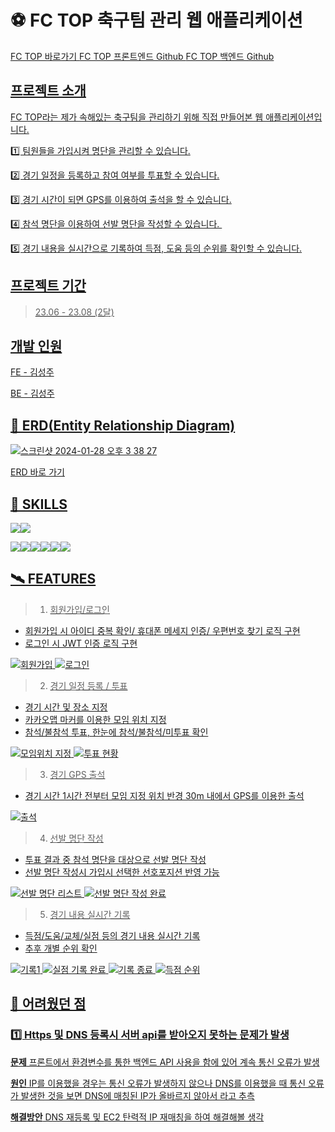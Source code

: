 # ⚽ FC TOP 축구팀 관리 웹 애플리케이션

<a href = "http://13.209.142.132/">FC TOP 바로가기
<a href = "https://github.com/dev-seongjoo/fc-top-client">FC TOP 프론트엔드 Github
<a href = "https://github.com/dev-seongjoo/fc-top-server">FC TOP 백엔드 Github

## 프로젝트 소개
FC TOP라는 제가 속해있는 축구팀을 관리하기 위해 직접 만들어본 웹 애플리케이션입니다.

1️⃣ 팀원들을 가입시켜 명단을 관리할 수 있습니다.

2️⃣ 경기 일정을 등록하고 참여 여부를 투표할 수 있습니다.

3️⃣ 경기 시간이 되면 GPS를 이용하여 출석을 할 수 있습니다.

4️⃣ 참석 명단을 이용하여 선발 명단을 작성할 수 있습니다. 

5️⃣ 경기 내용을 실시간으로 기록하여 득점, 도움 등의 순위를 확인할 수 있습니다.

## 프로젝트 기간
> 23.06 - 23.08 (2달)

## 개발 인원
FE - 김성주

BE - 김성주

## 🔀 ERD(Entity Relationship Diagram)
![스크린샷 2024-01-28 오후 3 38 27](https://github.com/dev-seongjoo/fc-top-mern/assets/109133448/d21914c2-caf1-4cd6-b9ad-bdb99ee12d55)

<a href = "https://www.erdcloud.com/d/6qkQoHXk8voBvjd5X"> ERD 바로 가기

## 🏹 SKILLS
<img src="https://img.shields.io/badge/React-61DAFB?style=for-the-badge&logo=React&logoColor=white"><img src="https://img.shields.io/badge/CSS3-1572B6?style=for-the-badge&logo=CSS3&logoColor=white">

<img src="https://img.shields.io/badge/Node.js-339933?style=for-the-badge&logo=Node.js&logoColor=white"><img src="https://img.shields.io/badge/Express-000000?style=for-the-badge&logo=Express&logoColor=white"><img src="https://img.shields.io/badge/MySQL-4479A1?style=for-the-badge&logo=MySQL&logoColor=white"><img src="https://img.shields.io/badge/Sequelize-52B0E7?style=for-the-badge&logo=Sequelize&logoColor=white"><img src="https://img.shields.io/badge/Docker-2496ED?style=for-the-badge&logo=Docker&logoColor=white"><img src="https://img.shields.io/badge/Amazon EC2-FF9900?style=for-the-badge&logo=Amazon EC2&logoColor=white">

## 🛰️ FEATURES
> 1. 회원가입/로그인
- 회원가입 시 아이디 중복 확인/ 휴대폰 메세지 인증/ 우편번호 찾기 로직 구현
- 로그인 시 JWT 인증 로직 구현

![회원가입](https://github.com/dev-seongjoo/fc-top-mern/assets/109133448/7f066ce7-098f-45ac-913e-13e6fa2af3e6)
![로그인](https://github.com/dev-seongjoo/fc-top-mern/assets/109133448/e664a798-2023-4ba0-b870-4d6efee267e9)

> 2. 경기 일정 등록 / 투표
- 경기 시간 및 장소 지정
- 카카오맵 마커를 이용한 모임 위치 지정
- 참석/불참석 투표, 한눈에 참석/불참석/미투표 확인

![모임위치 지정](https://github.com/dev-seongjoo/fc-top-mern/assets/109133448/a83c79a8-ac3d-4fff-945a-cc8cabdce604)
![투표 현황](https://github.com/dev-seongjoo/fc-top-mern/assets/109133448/b0811173-4cc2-437f-8001-054c55721933)



> 3. 경기 GPS 출석
- 경기 시간 1시간 전부터 모임 지정 위치 반경 30m 내에서 GPS를 이용한 출석

![출석](https://github.com/dev-seongjoo/fc-top-mern/assets/109133448/6e4efb4c-a1c1-438a-9149-c4033e88939b)


> 4. 선발 명단 작성
- 투표 결과 중 참석 명단을 대상으로 선발 명단 작성
- 선발 명단 작성시 가입시 선택한 선호포지션 반영 가능

![선발 명단 리스트](https://github.com/dev-seongjoo/fc-top-mern/assets/109133448/712d0c89-086a-49b1-98b4-ae981ca59fda)
![선발 명단 작성 완료](https://github.com/dev-seongjoo/fc-top-mern/assets/109133448/c6db3ec4-07f0-4e3d-a9f6-2f022d50806d)


> 5. 경기 내용 실시간 기록
- 득점/도움/교체/실점 등의 경기 내용 실시간 기록
- 추후 개별 순위 확인

![기록1](https://github.com/dev-seongjoo/fc-top-mern/assets/109133448/5952e503-e4ba-4a46-9ea6-bf3d846c1bc5)
![실점 기록 완료](https://github.com/dev-seongjoo/fc-top-mern/assets/109133448/70169927-a483-4009-84f3-e5c39f33bb0a)
![기록 종료](https://github.com/dev-seongjoo/fc-top-mern/assets/109133448/96f6d5d6-32ea-4590-933f-2209d2f085d6)
![득점 순위](https://github.com/dev-seongjoo/fc-top-mern/assets/109133448/25542eaf-dd08-43e6-bdfb-2aed74198533)


## 🚨 어려웠던 점

### 1️⃣ Https 및 DNS 등록시 서버 api를 받아오지 못하는 문제가 발생

**문제**
프론트에서 환경변수를 통한 백엔드 API 사용을 함에 있어 계속 통신 오류가 발생

**원인**
IP를 이용했을 경우는 통신 오류가 발생하지 않으나 DNS를 이용했을 때 통신 오류가 발생한 것을 보면 DNS에 매칭된 IP가 올바르지 않아서 라고 추측

**해결방안**
DNS 재등록 및 EC2 탄력적 IP 재매칭을 하여 해결해볼 생각
